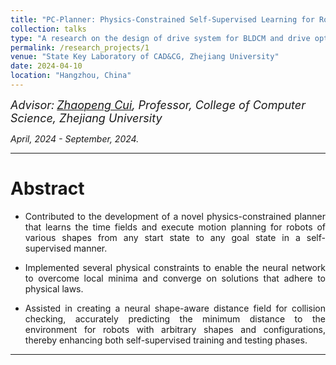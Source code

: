 ```yaml
---
title: "PC-Planner: Physics-Constrained Self-Supervised Learning for Robust Neural Motion Planning with Shape-Aware Distance Function"
collection: talks
type: "A research on the design of drive system for BLDCM and drive optimization"
permalink: /research_projects/1
venue: "State Key Laboratory of CAD&CG, Zhejiang University"
date: 2024-04-10
location: "Hangzhou, China"
---
```

*<font size=4>Advisor:</font> [<font size=4>Zhaopeng Cui</font>](https://zhpcui.github.io/)<font size=4>, Professor, College of Computer Science, Zhejiang University</font>*   

*April, 2024 - September, 2024.*  

- - -  

Abstract
===  

- <p style = "text-align:justify; text-justify:inter-ideograph;"> Contributed to the development of a novel physics-constrained planner that learns the time fields and execute motion planning for robots of various shapes from any start state to any goal state in a self-supervised manner.</p>
- <p style = "text-align:justify; text-justify:inter-ideograph;"> Implemented several physical constraints to enable the neural network to overcome local minima and converge on solutions that adhere to physical laws.</p>
- <p style = "text-align:justify; text-justify:inter-ideograph;"> Assisted in creating a neural shape-aware distance field for collision checking, accurately predicting the minimum distance to the environment for robots with arbitrary shapes and configurations, thereby enhancing both self-supervised training and testing phases.</p>  
  
- - -  
